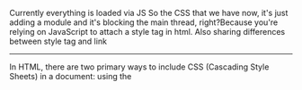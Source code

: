 
Currently everything is loaded via JS
So the CSS that we have now, it's just adding a module and it's blocking the main thread, right?Because you're relying on JavaScript to attach a style tag in html.
Also sharing differences between style tag and link  

---------------------------------------------------------------------
In HTML, there are two primary ways to include CSS (Cascading Style Sheets) in a 
document: using the <style> tag and using the <link> tag.

### <style> tag:

The <style> tag is used to define internal CSS within an HTML document.
It's typically placed within the <head> section of the HTML document.
The CSS rules defined within the <style> tag apply only to the specific document in which 
they are defined.
This method is useful for small, single-page applications or documents where the CSS is unique to that document.
### <link> tag:

The <link> tag is used to link an external CSS file to an HTML document.
It's placed within the <head> section of the HTML document.
The CSS rules defined in the linked external CSS file can be reused across multiple HTML documents.
This method is preferred for larger projects with multiple HTML pages or when you want to separate the CSS code from the HTML for better organization and maintenance.
#### Performance Difference:
When it comes to performance, there's generally no significant difference between using the <style> tag and the <link> tag to include CSS. However, there are a few factors to consider:
Caching: 

When you use the <link> tag to link an external CSS file, the browser can cache the CSS file. Subsequent page loads will then be faster because the cached CSS file doesn't need to be re-downloaded.
With the <style> tag, the CSS is included directly within the HTML document, so it cannot be cached separately. This means that the CSS is fetched every time the HTML document is loaded.  

Page Load Time:

In some cases, using an external CSS file linked with the <link> tag might lead to faster initial page load times because the browser can start fetching the CSS file while parsing the HTML document.
However, for small projects or when the CSS code is minimal, the difference in page load time between using <style> and <link> might not be noticeable.  

Code Organization and Maintainability:

Using the <link> tag with an external CSS file promotes better code organization and maintainability, especially for larger projects, as it separates the HTML and CSS code.
The <style> tag is more suitable for small-scale projects or cases where the CSS code is 
 specific to a single document.
In summary, while there may be subtle differences in performance between using the <style> and <link> tags, the choice between them often depends on factors such as code organization, maintainability, and project size rather than significant performance considerations.

-------------------------------------------------------------------------
<img width="1030" alt="Screenshot 2024-02-25 at 10 19 36 PM" src="https://github.com/Surbhi-Kohli/JSModulesAndWebpack/assets/32058209/ee21083a-5f7e-47b4-a14f-6e2a811b61f1">

And so instead what we would wanna do, is we would wanna extract it out and have it in a separate tag, right?So, we can do this by adding the mini CSS extract plug-in.
We will apply this to our production config
abd replace the following code 
<img width="438" alt="Screenshot 2024-02-25 at 10 35 52 PM" src="https://github.com/Surbhi-Kohli/JSModulesAndWebpack/assets/32058209/d2f11c72-7e44-40d2-a827-44f9f36d32e5">

to:

<img width="678" alt="Screenshot 2024-02-25 at 10 34 11 PM" src="https://github.com/Surbhi-Kohli/JSModulesAndWebpack/assets/32058209/2c103e4f-a286-41e0-b418-23ef84290bc3">

When you build your code, you will notice that there is a css file added in your dist folder and the index.html holds a link to that file. 
<img width="738" alt="Screenshot 2024-02-25 at 10 38 03 PM" src="https://github.com/Surbhi-Kohli/JSModulesAndWebpack/assets/32058209/43e86bae-3e72-40a2-9940-25c5277be4bb">

<img width="503" alt="Screenshot 2024-02-25 at 10 42 36 PM" src="https://github.com/Surbhi-Kohli/JSModulesAndWebpack/assets/32058209/c06d8f57-8f77-4abc-84a1-335da496de90">
 If you import multiple CSS files in your project, like here we do, will it inject multiple link tags?no
 <img width="431" alt="Screenshot 2024-02-25 at 10 52 44 PM" src="https://github.com/Surbhi-Kohli/JSModulesAndWebpack/assets/32058209/709892c2-b18a-49cd-8713-8918f0f32c7b">

 It will concatenate the styles in the main.css.

 One important thing here:
So you're importing css styles  to the top-level module there. And then it's just gonna be putting those all in the same scope there.So the CSS wouldn't be scoped to the module.That is a caveat to think about.And that's why, when we talk about, let's say, Code splitting CSS,it becomes valuable to then separate those into asynchronous applications.you can, in real time, dynamically force scope change by applying a new style sheet.

a lot of people will end up using CSS modules to have the scope capabilities.Or they'll use their framework's recommended waythat webpack powers behind the scenes.

The mini css extract plugin has support to lazy load css.I think that's really cool,because it's nothing that any build tools have been able to generate so far for us.And so really makes performance possible, especially in the realms of CSS.

